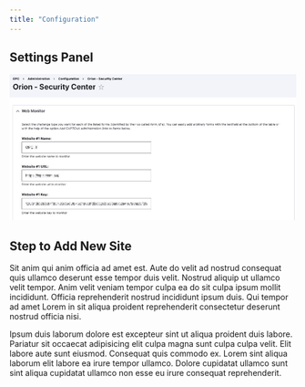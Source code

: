 ```yaml
---
title: "Configuration"
---
```


## Settings Panel

![2023.06.08 - 13_42_15 -  [Google Chrome-Orion - Security Center  OPC] -](assets/2023.06.08%20-%2013_42_15%20-%20%20%5BGoogle%20Chrome-Orion%20-%20Security%20Center%20%20OPC%5D%20-.jpg)

## Step to Add New Site

Sit anim qui anim officia ad amet est. Aute do velit ad nostrud consequat quis ullamco deserunt esse tempor duis velit. Nostrud aliquip ut ullamco velit tempor. Anim velit veniam tempor culpa ea do sit culpa ipsum mollit incididunt. Officia reprehenderit nostrud incididunt ipsum duis. Qui tempor ad amet Lorem in sit aliqua proident reprehenderit consectetur deserunt nostrud officia nisi.

Ipsum duis laborum dolore est excepteur sint ut aliqua proident duis labore. Pariatur sit occaecat adipisicing elit culpa magna sunt culpa culpa velit. Elit labore aute sunt eiusmod. Consequat quis commodo ex. Lorem sint aliqua laborum elit labore ea irure tempor ullamco. Dolore cupidatat ullamco sunt sint aliqua cupidatat ullamco non esse eu irure consequat reprehenderit.
